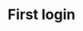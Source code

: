---
sidebar_label: First login
title: First login
displayed_sidebar: tutorialSidebar
sidebar_position: 3
---